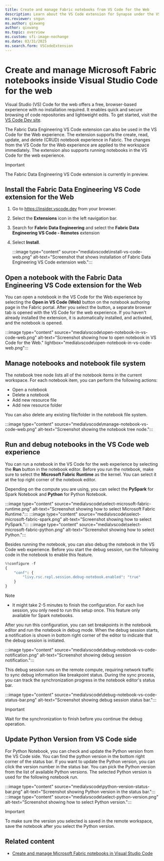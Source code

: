 ```yaml
---
title: Create and manage Fabric notebooks from VS Code for the Web
description: Learn about the VS Code extension for Synapse under the VS Code web experience, which supports a pro-developer authoring experience.
ms.reviewer: sngun
ms.author: qixwang
author: qixwang
ms.topic: overview
ms.custom: sfi-image-nochange
ms.date: 03/31/2025
ms.search.form: VSCodeExtension
---
```


# Create and manage Microsoft Fabric notebooks inside Visual Studio Code for the web

Visual Studio (VS) Code for the web offers a free, browser-based experience with no installation required. It enables quick and secure browsing of code repositories and lightweight edits. To get started, visit the [VS Code Dev site](https://vscode.dev).

The Fabric Data Engineering VS Code extension can also be used in the VS Code for the Web experience. The extension supports the create, read, update, and delete (CRUD) notebook experience in Fabric. The changes from the VS Code for the Web experience are applied to the workspace immediately. The extension also supports running notebooks in the VS Code for the web experience.

> [!IMPORTANT]
> The Fabric Data Engineering VS Code extension is currently in preview.

## Install the Fabric Data Engineering VS Code extension for the Web

1. Go to https://insider.vscode.dev from your browser.
1. Select the **Extensions** icon in the left navigation bar.
1. Search for **Fabric Data Engineering** and select the **Fabric Data Engineering VS Code - Remotes** extension
1. Select **Install**.

   :::image type="content" source="media\vscode\install-vs-code-web.png" alt-text="Screenshot that shows installation of Fabric Data Engineering VS Code extension web.":::

## Open a notebook with the Fabric Data Engineering VS Code extension for the Web

You can open a notebook in the VS Code for the Web experience by selecting the **Open in VS Code (Web)** button on the notebook authoring page in the Fabric portal. After you select the button, a separate browser tab is opened with the VS Code for the web experience. If you haven't already installed the extension, it is automatically installed, and activated, and the notebook is opened.

:::image type="content" source="media\vscode\open-notebook-in-vs-code-web.png" alt-text="Screenshot showing how to open notebook in VS Code for the Web." lightbox="media\vscode\open-notebook-in-vs-code-web.png":::

## Manage notebooks and notebook file system

The notebook tree node lists all of the notebook items in the current workspace. For each notebook item, you can perform the following actions:

- Open a notebook
- Delete a notebook
- Add new resource file
- Add new resource folder

You can also delete any existing file/folder in the notebook file system.

:::image type="content" source="media\vscode\manage-notebook-vs-code-web.png" alt-text="Screenshot showing the notebook tree node.":::

## Run and debug notebooks in the VS Code web experience

You can run a notebook in the VS Code for the web experience by selecting the **Run** button in the notebook editor. Before you run the notebook, make sure to select the **Microsoft Fabric Runtime** as the kernel. You can select it at the top right corner of the notebook editor.

Depending on the compute you are using, you can select the **PySpark** for Spark Notebook and **Python** for Python Notebook.

:::image type="content" source="media\vscode\select-microsoft-fabric-runtime.png" alt-text="Screenshot showing how to select Microsoft Fabric Runtime.":::
:::image type="content" source="media\vscode\select-microsoft-fabric-spark.png" alt-text="Screenshot showing how to select PySpark.":::
:::image type="content" source="media\vscode\select-microsoft-fabric-python.png" alt-text="Screenshot showing how to select Python.":::

Besides running the notebook, you can also debug the notebook in the VS Code web experience. Before you start the debug session, run the following code in the notebook to enable this feature.

```python
%%configure -f  
{  
    "conf": {  
        "livy.rsc.repl.session.debug-notebook.enabled": "true"  
    } 
} 
```

> [!NOTE]
> * It might take 2-5 minutes to finish the configuration. For each live session, you only need to run this setup once. This feature only available for Spark notebooks.

After you run this configuration, you can set breakpoints in the notebook editor and run the notebook in debug mode. When the debug session starts, a notification is shown in bottom right corner of the editor to indicate that the debug session is initiated.

:::image type="content" source="media\vscode\debug-notebook-vs-code-notification.png" alt-text="Screenshot showing debug session notification.":::

This debug session runs on the remote compute, requiring network traffic to sync debug information like breakpoint status. During the sync process, you can track the synchronization progress in the notebook editor's status bar.

:::image type="content" source="media\vscode\debug-notebook-vs-code-status-bar.png" alt-text="Screenshot showing debug session status bar.":::

> [!IMPORTANT]
> Wait for the synchronization to finish before you continue the debug operation.

## Update Python Version from VS Code side

For Python Notebook, you can check and update the Python version from the VS Code side. You can find the python version in the bottom right corner of the status bar. If you want to update the Python version, you can click the version number in the status bar. You can pick the Python version from the list of available Python versions. The selected Python version is used for the following notebook run.

:::image type="content" source="media\vscode\python-version-status-bar.png" alt-text="Screenshot showing Python version in the status bar.":::
:::image type="content" source="media\vscode\select-python-version.png" alt-text="Screenshot showing how to select Python version.":::

> [!IMPORTANT]
> To make sure the version you selected is saved in the remote workspace, save the notebook after you select the Python version.

## Related content

- [Create and manage Microsoft Fabric notebooks in Visual Studio Code](author-notebook-with-vs-code.md)
